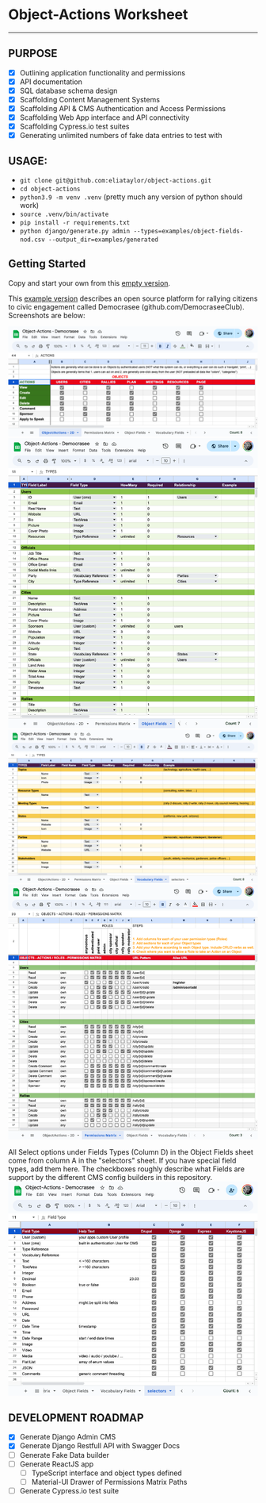 # Object-Actions Worksheet
----

## PURPOSE
- [x] Outlining application functionality and permissions
- [x] API documentation
- [x] SQL database schema design
- [x] Scaffolding Content Management Systems
- [x] Scaffolding API & CMS Authentication and Access Permissions
- [x] Scaffolding Web App interface and API connectivity
- [x] Scaffolding Cypress.io test suites
- [x] Generating unlimited numbers of fake data entries to test with

## USAGE:
- `git clone git@github.com:eliataylor/object-actions.git`
- `cd object-actions`
- `python3.9 -m venv .venv` (pretty much any version of python should work)
- `source .venv/bin/activate`
- `pip install -r requirements.txt`
- `python django/generate.py admin --types=examples/object-fields-nod.csv --output_dir=examples/generated`

## Getting Started

Copy and start your own from this [empty version](https://docs.google.com/spreadsheets/d/14Ej7lu4g3i85BWJdHbi4JK2jM2xS5uDSgfzm3rIhx4o/edit?usp=sharing).

This [example version](https://docs.google.com/spreadsheets/d/1Jm15OeR6mS6vbJd7atHErOwBgq2SwKAagb4MH0D1aIw/edit?usp=sharing) describes an open source platform for rallying citizens to civic engagement called Democrasee (github.com/DemocraseeClub). Screenshots are below:

![Object/Actions](docs/object-actions-democrasee.png)
![Object Fields](docs/objects-democrasee.png)
![Vocabulary Fields](docs/vocabularies-democrasee.png)
![Permissions Matrix](docs/permissions-matrix-democrasee.png)


All Select options under Fields Types (Column D) in the Object Fields sheet come from column A in the "selectors" sheet. If you have special field types, add them here. The checkboxes roughly describe what Fields are support by the different CMS config builders in this repository.
![Field Types](docs/field-types.png)


## DEVELOPMENT ROADMAP
- [x] Generate Django Admin CMS 
- [x] Generate Django Restfull API with Swagger Docs
- [ ] Generate Fake Data builder
- [ ] Generate ReactJS app
  - [ ] TypeScript interface and object types defined 
  - [ ] Material-UI Drawer of Permissions Matrix Paths
- [ ] Generate Cypress.io test suite  